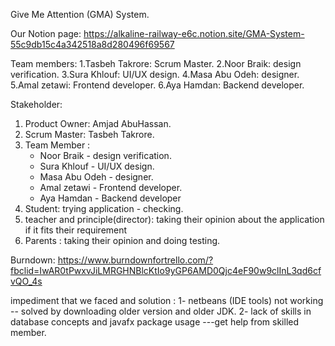 Give Me Attention (GMA) System.

Our Notion page:
https://alkaline-railway-e6c.notion.site/GMA-System-55c9db15c4a342518a8d280496f69567

Team members:
1.Tasbeh Takrore: Scrum Master.
2.Noor Braik: design verification.
3.Sura Khlouf: UI/UX design.
4.Masa Abu Odeh: designer.
5.Amal zetawi: Frontend developer.
6.Aya Hamdan: Backend developer.


Stakeholder:
1. Product Owner: Amjad AbuHassan.
2. Scrum Master: Tasbeh Takrore.
3. Team Member :
    - Noor Braik - design verification.
    - Sura Khlouf - UI/UX design.
    - Masa Abu Odeh - designer.
    - Amal zetawi - Frontend developer.
    - Aya Hamdan - Backend developer
4. Student: trying application - checking.
5. teacher and principle(director): taking  their opinion about the application if it fits their requirement 
6. Parents :  taking their opinion  and  doing testing.


Burndown: https://www.burndownfortrello.com/?fbclid=IwAR0tPwxvJiLMRGHNBlcKtIo9yGP6AMD0Qjc4eF90w9clInL3qd6cfvQO_4s


impediment that we faced and solution  :
1- netbeans (IDE tools) not working -- solved by downloading older version and older JDK.
2- lack of skills in database concepts and javafx package usage ---get help from skilled member.
